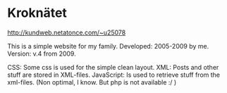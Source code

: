 Kroknätet
=========

http://kundweb.netatonce.com/~u25078

This is a simple website for my family.
Developed: 2005-2009 by me.
Version: v.4 from 2009.

CSS: Some css is used for the simple clean layout.
XML: Posts and other stuff are stored in XML-files.
JavaScript: Is used to retrieve stuff from the xml-files. (Non optimal, I know. But php is not available :/ )


